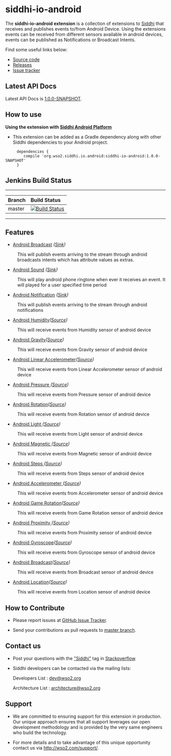 siddhi-io-android
======================================

The **siddhi-io-android extension** is a collection of extensions to <a target="_blank" href="https://wso2.github.io/siddhi">Siddhi</a> that receives and publishes events to/from Android Device.
Using the extensions events can be received from different sensors available in android devices, events can be published as Notifications or Broadcast Intents.


Find some useful links below:

* <a target="_blank" href="https://github.com/wso2-extensions/siddhi-io-android">Source code</a>
* <a target="_blank" href="https://github.com/wso2-extensions/siddhi-io-android/releases">Releases</a>
* <a target="_blank" href="https://github.com/wso2-extensions/siddhi-io-android/issues">Issue tracker</a>

## Latest API Docs

Latest API Docs is <a target="_blank" href="https://wso2-extensions.github.io/siddhi-io-android/api/1.0.0-SNAPSHOT">1.0.0-SNAPSHOT</a>.

## How to use

**Using the extension with <a target="_blank" href="https://github.com/wso2/siddhi-android-platform">Siddhi Android Platform</a>**

* This extension can be added as a Gradle dependency along with other Siddhi dependencies to your Android project.

```
     dependencies {
        compile 'org.wso2.siddhi.io.android:siddhi-io-android:1.0.0-SNAPSHOT'
     }
```

## Jenkins Build Status

---

|  Branch | Build Status |
| :------ |:------------ |
| master  | [![Build Status](https://wso2.org/jenkins/job/siddhi/job/siddhi-io-android/badge/icon)](https://wso2.org/jenkins/job/siddhi/job/siddhi-io-android/) |

---

## Features

* <a target="_blank" href="https://wso2-extensions.github.io/siddhi-io-android/api/1.0.0-SNAPSHOT/#android-broadcast-sink">Android Broadcast</a> *(<a target="_blank" href="https://wso2.github.io/siddhi/documentation/siddhi-4.0/#sink">Sink</a>)*<br><div style="padding-left: 1em;"><p>This will publish events arriving to the stream through android broadcasts intents which has attribute values as extras.</p></div>
* <a target="_blank" href="https://wso2-extensions.github.io/siddhi-io-android/api/1.0.0-SNAPSHOT/#android-sound-sink">Android Sound</a> *(<a target="_blank" href="https://wso2.github.io/siddhi/documentation/siddhi-4.0/#sink">Sink</a>)*<br><div style="padding-left: 1em;"><p>This will play android phone ringtone when ever it receives an event. It will played for a user specified time period</p></div>
* <a target="_blank" href="https://wso2-extensions.github.io/siddhi-io-android/api/1.0.0-SNAPSHOT/#android-notification-sink">Android Notification</a> *(<a target="_blank" href="https://wso2.github.io/siddhi/documentation/siddhi-4.0/#sink">Sink</a>)*<br><div style="padding-left: 1em;"><p>This will publish events arriving to the stream through android notifications</p></div>

* <a target="_blank" href="https://wso2-extensions.github.io/siddhi-io-android/api/1.0.0-SNAPSHOT/#android-humidity-source">Android Humidity</a>*(<a target="_blank" href="https://wso2.github.io/siddhi/documentation/siddhi-4.0/#source">Source</a>)*<br><div style="padding-left: 1em;"><p>This will receive events from Humidity sensor of android device </p></div>

* <a target="_blank" href="https://wso2-extensions.github.io/siddhi-io-android/api/1.0.0-SNAPSHOT/#android-gravity-source">Android Gravity</a>*(<a target="_blank" href="https://wso2.github.io/siddhi/documentation/siddhi-4.0/#source">Source</a>)*<br><div style="padding-left: 1em;"><p>This will receive events from Gravity sensor of android device</p></div>

* <a target="_blank" href="https://wso2-extensions.github.io/siddhi-io-android/api/1.0.0-SNAPSHOT/#android-linear-accelerometer-source">Android Linear Accelerometer</a>*(<a target="_blank" href="https://wso2.github.io/siddhi/documentation/siddhi-4.0/#source">Source</a>)*<br><div style="padding-left: 1em;"><p>This will receive events from Linear Accelerometer sensor of android device</p></div>

* <a target="_blank" href="https://wso2-extensions.github.io/siddhi-io-android/api/1.0.0-SNAPSHOT/#android-pressure-source">Android Pressure </a>*(<a target="_blank" href="https://wso2.github.io/siddhi/documentation/siddhi-4.0/#source">Source</a>)*<br><div style="padding-left: 1em;"><p>This will receive events from Pressure sensor of android device</p></div>

* <a target="_blank" href="https://wso2-extensions.github.io/siddhi-io-android/api/1.0.0-SNAPSHOT/#android-rotation-source">Android Rotation</a>*(<a target="_blank" href="https://wso2.github.io/siddhi/documentation/siddhi-4.0/#source">Source</a>)*<br><div style="padding-left: 1em;"><p>This will receive events from Rotation sensor of android device</p></div>

* <a target="_blank" href="https://wso2-extensions.github.io/siddhi-io-android/api/1.0.0-SNAPSHOT/#android-light-source">Android Light </a>*(<a target="_blank" href="https://wso2.github.io/siddhi/documentation/siddhi-4.0/#source">Source</a>)*<br><div style="padding-left: 1em;"><p>This will receive events from Light sensor of android device</p></div>

* <a target="_blank" href="https://wso2-extensions.github.io/siddhi-io-android/api/1.0.0-SNAPSHOT/#android-magnetic-source">Android Magnetic </a>*(<a target="_blank" href="https://wso2.github.io/siddhi/documentation/siddhi-4.0/#source">Source</a>)*<br><div style="padding-left: 1em;"><p>This will receive events from Magnetic sensor of android device</p></div>

* <a target="_blank" href="https://wso2-extensions.github.io/siddhi-io-android/api/1.0.0-SNAPSHOT/#android-steps-source">Android Steps </a>*(<a target="_blank" href="https://wso2.github.io/siddhi/documentation/siddhi-4.0/#source">Source</a>)*<br><div style="padding-left: 1em;"><p>This will receive events from Steps sensor of android device</p></div>

* <a target="_blank" href="https://wso2-extensions.github.io/siddhi-io-android/api/1.0.0-SNAPSHOT/#android-accelerometer-source">Android Accelerometer </a>*(<a target="_blank" href="https://wso2.github.io/siddhi/documentation/siddhi-4.0/#source">Source</a>)*<br><div style="padding-left: 1em;"><p>This will receive events from Accelerometer sensor of android device</p></div>

* <a target="_blank" href="https://wso2-extensions.github.io/siddhi-io-android/api/1.0.0-SNAPSHOT/#android-game-rotation-source">Android Game Rotation</a>*(<a target="_blank" href="https://wso2.github.io/siddhi/documentation/siddhi-4.0/#source">Source</a>)*<br><div style="padding-left: 1em;"><p>This will receive events from Game Rotation sensor of android device</p></div>


* <a target="_blank" href="https://wso2-extensions.github.io/siddhi-io-android/api/1.0.0-SNAPSHOT/#android-proximity-source">Android Proximity </a>*(<a target="_blank" href="https://wso2.github.io/siddhi/documentation/siddhi-4.0/#source">Source</a>)*<br><div style="padding-left: 1em;"><p>This will receive events from Proximity sensor of android device</p></div>

* <a target="_blank" href="https://wso2-extensions.github.io/siddhi-io-android/api/1.0.0-SNAPSHOT/#android-gyroscope-source">Android Gyroscope</a>*(<a target="_blank" href="https://wso2.github.io/siddhi/documentation/siddhi-4.0/#source">Source</a>)*<br><div style="padding-left: 1em;"><p>This will receive events from Gyroscope sensor of android device</p></div>

* <a target="_blank" href="https://wso2-extensions.github.io/siddhi-io-android/api/1.0.0-SNAPSHOT/#android-broadcast-source">Android Broadcast</a>*(<a target="_blank" href="https://wso2.github.io/siddhi/documentation/siddhi-4.0/#source">Source</a>)*<br><div style="padding-left: 1em;"><p>This will receive events from Broadcast sensor of android device</p></div>

* <a target="_blank" href="https://wso2-extensions.github.io/siddhi-io-android/api/1.0.0-SNAPSHOT/#android-location-source">Android Location</a>*(<a target="_blank" href="https://wso2.github.io/siddhi/documentation/siddhi-4.0/#source">Source</a>)*<br><div style="padding-left: 1em;"><p>This will receive events from Location sensor of android device</p></div>

## How to Contribute

  * Please report issues at <a target="_blank" href="https://github.com/wso2-extensions/siddhi-io-android/issues">GitHub Issue Tracker</a>.

  * Send your contributions as pull requests to <a target="_blank" href="https://github.com/wso2-extensions/siddhi-io-android/tree/master">master branch</a>.

## Contact us

 * Post your questions with the <a target="_blank" href="http://stackoverflow.com/search?q=siddhi">"Siddhi"</a> tag in <a target="_blank" href="http://stackoverflow.com/search?q=siddhi">Stackoverflow</a>.

 * Siddhi developers can be contacted via the mailing lists:

    Developers List   : [dev@wso2.org](mailto:dev@wso2.org)

    Architecture List : [architecture@wso2.org](mailto:architecture@wso2.org)

## Support

* We are committed to ensuring support for this extension in production. Our unique approach ensures that all support leverages our open development methodology and is provided by the very same engineers who build the technology.

* For more details and to take advantage of this unique opportunity contact us via <a target="_blank" href="http://wso2.com/support?utm_source=gitanalytics&utm_campaign=gitanalytics_Jul17">http://wso2.com/support/</a>.
